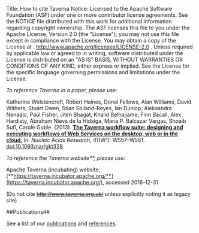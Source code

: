 Title:     How to cite Taverna
Notice:    Licensed to the Apache Software Foundation (ASF) under one
           or more contributor license agreements.  See the NOTICE file
           distributed with this work for additional information
           regarding copyright ownership.  The ASF licenses this file
           to you under the Apache License, Version 2.0 (the
           "License"); you may not use this file except in compliance
           with the License.  You may obtain a copy of the License at
           .
             http://www.apache.org/licenses/LICENSE-2.0
           .
           Unless required by applicable law or agreed to in writing,
           software distributed under the License is distributed on an
           "AS IS" BASIS, WITHOUT WARRANTIES OR CONDITIONS OF ANY
           KIND, either express or implied.  See the License for the
           specific language governing permissions and limitations
           under the License.

_To reference Taverna in a paper, please use:_

Katherine Wolstencroft, Robert Haines, Donal Fellows, Alan Williams, David Withers, Stuart Owen, Stian Soiland-Reyes, Ian Dunlop, Aleksandra Nenadic, Paul Fisher, Jiten Bhagat, Khalid Belhajjame, Finn Bacall, Alex Hardisty, Abraham Nieva de la Hidalga, Maria P. Balcazar Vargas, Shoaib Sufi, Carole Goble. (2013).
[**The Taverna workflow suite: designing and executing workflows of Web Services on the desktop, web or in the cloud.**](http://nar.oxfordjournals.org/content/41/W1/W557)
In: *Nucleic Acids Research*, 41(W1): W557&ndash;W561.
[doi:10.1093/nar/gkt328](http://dx.doi.org/10.1093/nar/gkt328)


_To reference the Taverna website**, please use:_

Apache Taverna (incubating) website, [**https://taverna.incubator.apache.org/**](https://taverna.incubator.apache.org/), accessed 2016-12-31

(Do not cite <del>http://www.taverna.org.uk/</del> unless explicitly noting it as legacy site)

##Publications##

See a list of our [publications](/community/publications) and [references](/community/references).

